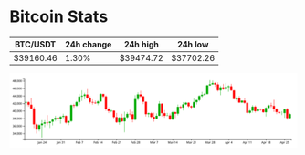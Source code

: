 # Bitcoin Stats

BTC/USDT|24h change|24h high|24h low|
|---|---|---|---|
|$39160.46|1.30%|$39474.72|$37702.26|

<img src="./chart.svg">
